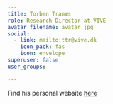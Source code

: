 ```yaml
---
title: Torben Tranæs
role: Research Director at VIVE
avatar_filename: avatar.jpg
social:
  - link: mailto:ttr@vive.dk
    icon_pack: fas
    icon: envelope
superuser: false
user_groups:

---
```

Find his personal website [here](https://www.vive.dk/da/medarbejdere/torben-tranaes-1663/?limit=20&offset=0)
